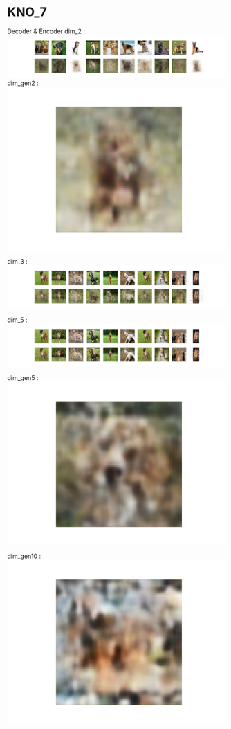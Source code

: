 # KNO_7
Decoder & Encoder
dim_2 : 
![alt text](https://github.com/Hykf/KNO_7/blob/main/dim_2.png?raw=true)
dim_gen2 : 
![alt text](https://github.com/Hykf/KNO_7/blob/main/gem_dim2.png?raw=true)

dim_3 : 
![alt text](https://github.com/Hykf/KNO_7/blob/main/dim_3.png?raw=true)

dim_5 : 
![alt text](https://github.com/Hykf/KNO_7/blob/main/dim_5.png?raw=true)

dim_gen5 : 
![alt text](https://github.com/Hykf/KNO_7/blob/main/gen_dim5.png?raw=true)

dim_gen10 : 
![alt text](https://github.com/Hykf/KNO_7/blob/main/gen_dim10.png?raw=true)
